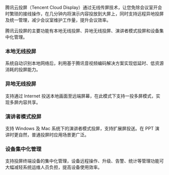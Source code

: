 腾讯云投屏（Tencent Cloud Display）通过无线传屏技术，让您免除会议室开会时繁琐的接线操作，在几分钟内将演示内容投放到大屏上，同时支持远程异地投屏及统一管理，减少会议室维护工作量，提升会议效率。

腾讯云投屏的主要功能有本地无线投屏、异地无线投屏、演讲者模式投屏和设备集中化管理。
### 本地无线投屏
系统自动识别本地网络后，利用基于腾讯音视频编码解决方案实现低延时、低资源消耗的投屏能力。


### 异地无线投屏
支持通过 Internet 投送本地画面至远端屏幕，在此模式下支持一投多屏模式，实现多屏内容共享。


### 演讲者模式投屏
支持 Windows 及 Mac 系统下的演讲者模式投屏，支持扩展屏投送。在 PPT 演讲时更自然，普通投屏时应用场景更广泛。

### 设备集中化管理
支持投屏终端设备的集中化管理，设备远程操作、升级、告警、统计等管理功能可大幅减轻系统运维人员负担，提高设备使用效率。
